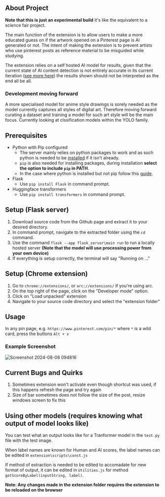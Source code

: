## About Project

**Note that this is just an experimental build** it's like the equivalent to a science fair project.

The main function of the extension is to allow users to make a more educated guess on if the artwork opened on a Pinterest page is AI generated or not. The intent of making the extension is to prevent artists who use pinterest posts as reference material to be misguided while studying.

The extension relies on a self hosted AI model for results, given that the current state of AI content detection is not entirely accurate in its current iteration ([see more here](https://arxiv.org/html/2404.14581v1)) the results shown should not be interpreted as the end all be all.

### Development moving forward

A more specialised model for anime style drawings is sorely needed as the model currently captures all styles of digital art. Therefore moving forward curating a dataset and training a model for such art style will be the main focus. Currently looking at clssification models within the YOLO family.

## Prerequisites

- Python with Pip configured
    - The server mainly relies on python packages to work and as such python is needed to be [installed](https://www.python.org/downloads/release/python-3110/) if it isn't already.
    - `pip` is also needed for installing packages, during installation **select the option to include `pip` in PATH**.
    - In the case where python is installed but not pip follow this [guide](https://builtin.com/software-engineering-perspectives/pip-command-not-found).
- Flask
    - Use `pip install Flask` in command prompt.
- Huggingface transformers
    - Use `pip install transformers` in command prompt.

## Setup (Flask server)

1.  Download source code from the Github page and extract it to your desired directory.
2.  In command prompt, navigate to the extracted folder using the `cd` command.
3.  Use the command `flask --app flask_server\main run` to run a locally hosted server **(Note that the model will use processing power from your own device)**
4.  If everything is setup correctly, the terminal will say "Running on ..."

## Setup (Chrome extension)

1.  Go to `chrome://extensions/`, or `arc://extensions/` if you're using arc.
2.  On the top right of the page, click on the "Developer mode" option.
3.  Click on "Load unpacked" extension
4.  Navigate to your source code directory and select the "extension folder"

## Usage

In any pin page, e.g. `https://www.pinterest.com/pin/*` where `*` is a wild card, press the buttons `Alt + x`

### Example Screenshot

![Screenshot 2024-08-08 094816](https://github.com/user-attachments/assets/2c4e30c3-bb70-4ba9-b205-7b2078a6b019)

## Current Bugs and Quirks

1.  Sometimes extension won't activate even though shortcut was used, if this happens refresh the page and try again
2.  Size of bar sometimes does not follow the size of the post, resize windows screen to fix this

## Using other models (requires knowing what output of model looks like)
You can test what an output looks like for a Tranformer model in the `test.py` file with the test image.

When label names are known for Human and AI scores, the label names can be edited in `extension\scripts\const.js`

If method of extraction is needed to be edited to accomadate for new format of output, it can be edited in  `Utilities.js` for method `getScoreByLabel(inputString, label)`.

**Note: Any changes made in the extension folder requires the extension to be reloaded on the browser**
